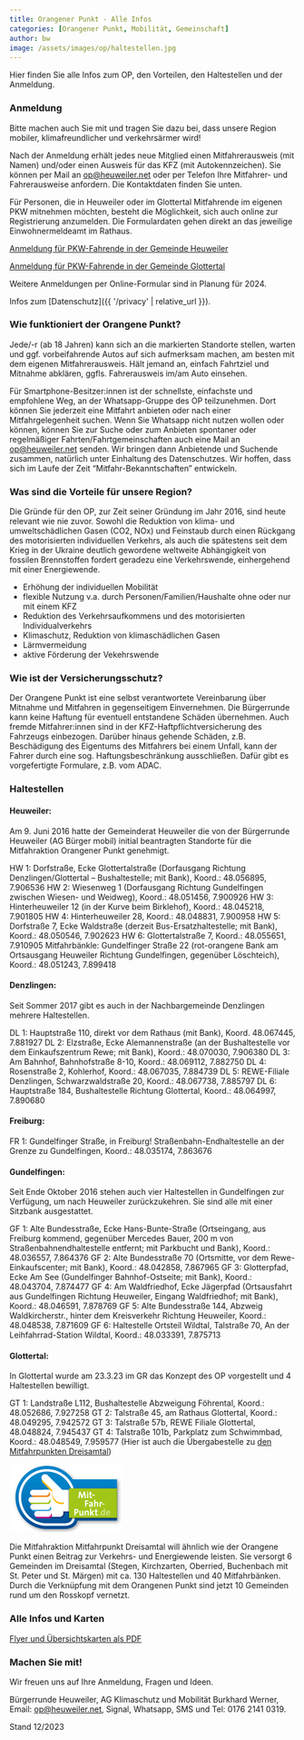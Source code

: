 ```yaml
---
title: Orangener Punkt - Alle Infos
categories: [Orangener Punkt, Mobilität, Gemeinschaft]
author: bw
image: /assets/images/op/haltestellen.jpg
---
```


Hier finden Sie alle Infos zum OP, den Vorteilen, den Haltestellen und der Anmeldung.

### Anmeldung

Bitte machen auch Sie mit und tragen Sie dazu bei, dass unsere Region mobiler, klimafreundlicher und verkehrsärmer wird!

Nach der Anmeldung erhält jedes neue Mitglied einen Mitfahrerausweis (mit Namen) und/oder einen Ausweis für das KFZ (mit Autokennzeichen).
Sie können per Mail an [op@heuweiler.net](mailto:op@heuweiler.net) oder per Telefon Ihre Mitfahrer- und Fahrerausweise anfordern. Die Kontaktdaten finden Sie unten.

Für Personen, die in Heuweiler oder im Glottertal Mitfahrende im eigenen PKW mitnehmen möchten, besteht die Möglichkeit, sich auch online zur Registrierung anzumelden. Die Formulardaten gehen direkt an das jeweilige Einwohnermeldeamt im Rathaus.

<a class="btn btn-success" href="https://buergerrunde-heuweiler.neetoform.com/0d565d6635b70f92119c" role="button" target="_blank">Anmeldung für PKW-Fahrende in der Gemeinde Heuweiler</a>

<a class="btn btn-success" href="https://buergerrunde-heuweiler.neetoform.com/f26f6f8fe3787b7dfd13" role="button" target="_blank">Anmeldung für PKW-Fahrende in der Gemeinde Glottertal</a>

Weitere Anmeldungen per Online-Formular sind in Planung für 2024.

Infos zum [Datenschutz]({{ '/privacy' | relative_url }}).

### Wie funktioniert der Orangene Punkt?

Jede/-r (ab 18 Jahren) kann sich an die markierten Standorte stellen, warten und ggf. vorbeifahrende Autos auf sich aufmerksam machen, am besten mit dem eigenen Mitfahrerausweis. Hält jemand an, einfach Fahrtziel und Mitnahme abklären, ggfls. Fahrerausweis im/am Auto einsehen.

Für Smartphone-Besitzer:innen ist der schnellste, einfachste und empfohlene Weg, an der Whatsapp-Gruppe des OP teilzunehmen. Dort können Sie jederzeit eine Mitfahrt anbieten oder nach einer Mitfahrgelegenheit suchen. Wenn Sie Whatsapp nicht nutzen wollen oder können, können Sie zur Suche oder zum Anbieten spontaner oder regelmäßiger Fahrten/Fahrtgemeinschaften auch eine Mail an [op@heuweiler.net](mailto:op@heuweiler.net) senden. Wir bringen dann Anbietende und Suchende zusammen, natürlich unter Einhaltung des Datenschutzes. Wir hoffen, dass sich im Laufe der Zeit “Mitfahr-Bekanntschaften” entwickeln.

### Was sind die Vorteile für unsere Region?

Die Gründe für den OP, zur Zeit seiner Gründung im Jahr 2016, sind heute relevant wie nie zuvor. Sowohl die Reduktion von klima- und umweltschädlichen Gasen (CO2, NOx) und Feinstaub durch einen Rückgang des motorisierten individuellen Verkehrs, als auch die spätestens seit dem Krieg in der Ukraine deutlich gewordene weltweite Abhängigkeit von fossilen Brennstoffen fordert geradezu eine Verkehrswende, einhergehend mit einer Energiewende.

- Erhöhung der individuellen Mobilität
- flexible Nutzung v.a. durch Personen/Familien/Haushalte ohne oder nur mit einem KFZ
- Reduktion des Verkehrsaufkommens und des motorisierten Individualverkehrs
- Klimaschutz, Reduktion von klimaschädlichen Gasen
- Lärmvermeidung
- aktive Förderung der Vekehrswende

### Wie ist der Versicherungsschutz?

Der Orangene Punkt ist eine selbst verantwortete Vereinbarung über Mitnahme und Mitfahren in gegenseitigem Einvernehmen. Die Bürgerrunde kann keine Haftung für eventuell entstandene Schäden übernehmen. Auch fremde Mitfahrer:innen sind in der KFZ-Haftpflichtversicherung des Fahrzeugs einbezogen. Darüber hinaus gehende Schäden, z.B. Beschädigung des Eigentums des Mitfahrers bei einem Unfall, kann der Fahrer durch eine sog. Haftungsbeschränkung ausschließen. Dafür gibt es vorgefertigte Formulare, z.B. vom ADAC.

### Haltestellen

#### Heuweiler:

Am 9. Juni 2016 hatte der Gemeinderat Heuweiler die von der Bürgerrunde Heuweiler (AG Bürger mobil) initial beantragten Standorte für die Mitfahraktion Orangener Punkt genehmigt.

HW 1: Dorfstraße, Ecke Glottertalstraße (Dorfausgang Richtung Denzlingen/Glottertal – Bushaltestelle; mit Bank), Koord.: 48.056895, 7.906536
HW 2: Wiesenweg 1 (Dorfausgang Richtung Gundelfingen zwischen Wiesen- und Weidweg), Koord.: 48.051456, 7.900926
HW 3: Hinterheuweiler 12 (in der Kurve beim Birklehof), Koord.: 48.045218, 7.901805
HW 4: Hinterheuweiler 28, Koord.: 48.048831, 7.900958
HW 5: Dorfstraße 7, Ecke Waldstraße (derzeit Bus-Ersatzhaltestelle; mit Bank), Koord.: 48.050546, 7.902623
HW 6: Glottertalstraße 7, Koord.: 48.055651, 7.910905
Mitfahrbänkle: Gundelfinger Straße 22 (rot-orangene Bank am Ortsausgang Heuweiler Richtung Gundelfingen, gegenüber Löschteich), Koord.: 48.051243, 7.899418

#### Denzlingen:

Seit Sommer 2017 gibt es auch in der Nachbargemeinde Denzlingen mehrere Haltestellen.

DL 1: Hauptstraße 110, direkt vor dem Rathaus (mit Bank), Koord. 48.067445, 7.881927
DL 2: Elzstraße, Ecke Alemannenstraße (an der Bushaltestelle vor dem Einkaufszentrum Rewe; mit Bank), Koord.: 48.070030, 7.906380
DL 3: Am Bahnhof, Bahnhofstraße 8-10, Koord.: 48.069112, 7.882750
DL 4: Rosenstraße 2, Kohlerhof, Koord.: 48.067035, 7.884739
DL 5: REWE-Filiale Denzlingen, Schwarzwaldstraße 20, Koord.: 48.067738, 7.885797
DL 6: Hauptstraße 184, Bushaltestelle Richtung Glottertal, Koord.: 48.064997, 7.890680

#### Freiburg:

FR 1: Gundelfinger Straße, in Freiburg! Straßenbahn-Endhaltestelle an der Grenze zu Gundelfingen, Koord.: 48.035174, 7.863676

#### Gundelfingen:

Seit Ende Oktober 2016 stehen auch vier Haltestellen in Gundelfingen zur Verfügung, um nach Heuweiler zurückzukehren. Sie sind alle mit einer Sitzbank ausgestattet.

GF 1: Alte Bundesstraße, Ecke Hans-Bunte-Straße (Ortseingang, aus Freiburg kommend, gegenüber Mercedes Bauer, 200 m von Straßenbahnendhaltestelle entfernt; mit Parkbucht und Bank), Koord.: 48.036557, 7.864376
GF 2: Alte Bundesstraße 70 (Ortsmitte, vor dem Rewe-Einkaufscenter; mit Bank), Koord.: 48.042858, 7.867965
GF 3: Glotterpfad, Ecke Am See (Gundelfinger Bahnhof-Ostseite; mit Bank), Koord.: 48.043704, 7.874477
GF 4: Am Waldfriedhof, Ecke Jägerpfad (Ortsausfahrt aus Gundelfingen Richtung Heuweiler, Eingang Waldfriedhof; mit Bank), Koord.: 48.046591, 7.878769
GF 5: Alte Bundesstraße 144, Abzweig Waldkircherstr., hinter dem Kreisverkehr Richtung Heuweiler, Koord.: 48.048538, 7.871609
GF 6: Haltestelle Ortsteil Wildtal, Talstraße 70, An der Leihfahrrad-Station Wildtal, Koord.: 48.033391, 7.875713

#### Glottertal:

In Glottertal wurde am 23.3.23 im GR das Konzept des OP vorgestellt und 4 Haltestellen bewilligt.

GT 1: Landstraße L112, Bushaltestelle Abzweigung Föhrental, Koord.: 48.052686, 7.927258
GT 2: Talstraße 45, am Rathaus Glottertal, Koord.: 48.049295, 7.942572
GT 3: Talstraße 57b, REWE Filiale Glottertal, 48.048824, 7.945437
GT 4: Talstraße 101b, Parkplatz zum Schwimmbad, Koord.: 48.048549, 7.959577 (Hier ist auch die Übergabestelle zu [den Mitfahrpunkten Dreisamtal](https://www.mit-fahr-punkt.de/mitfahrpunkt))

![Mitfahrpunkt Dreisamtal](/assets/images/op/logo-mitfahrpunkte-dreisamtal.png "Mitfahrpunkt Dreisamtal")

Die Mitfahraktion Mitfahrpunkt Dreisamtal will ähnlich wie der Orangene Punkt einen Beitrag zur Verkehrs- und Energiewende leisten. Sie versorgt 6 Gemeinden im Dreisamtal (Stegen, Kirchzarten, Oberried, Buchenbach mit St. Peter und St. Märgen) mit ca. 130 Haltestellen und 40 Mitfahrbänken. Durch die Verknüpfung mit dem Orangenen Punkt sind jetzt 10 Gemeinden rund um den Rosskopf vernetzt.

### Alle Infos und Karten

[Flyer und Übersichtskarten als PDF](https://drive.google.com/file/d/11mkUAOzo9q_1mz1_aiDmKnXBKjnep89B/view?usp=sharing)

### Machen Sie mit!

Wir freuen uns auf Ihre Anmeldung, Fragen und Ideen.

Bürgerrunde Heuweiler, AG Klimaschutz und Mobilität
Burkhard Werner, Email: [op@heuweiler.net](mailto:op@heuweiler.net), Signal, Whatsapp, SMS und Tel: 0176 2141 0319.

Stand 12/2023
